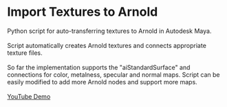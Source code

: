 # Import Textures to Arnold
Python script for auto-transferring textures to Arnold in Autodesk Maya. <br /> <br /> 
Script automatically creates Arnold textures and connects appropriate texture files. <br /> 
<br /> So far the implementation supports the "aiStandardSurface" and connections for color, metalness, specular and normal maps. Script can be easily modified to add more Arnold nodes and support more maps.
<br /><br/>[YouTube Demo](https://youtu.be/PeCCdleDspM)
